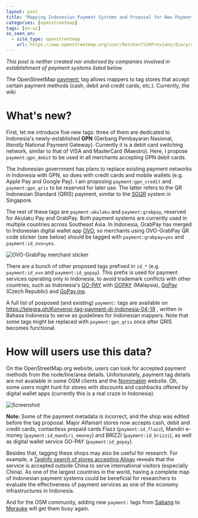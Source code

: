 ```yaml
---
layout: post
title: "Mapping Indonesian Payment Systems and Proposal for New Payment Tags"
categories: [openstreetmap]
tags: [en-us]
as_seen_on:
  - site_type: openstreetmap
    url: https://www.openstreetmap.org/user/Reinhart%20Previano/diary/48246
---
```

*This post is neither created nor endorsed by companies involved in establishment of payment systems listed below.*

The OpenStreetMap [payment:](https://wiki.openstreetmap.org/wiki/Key:payment) tag allows mappers to tag stores that accept certain payment methods (cash, debit and credit cards, etc.). Currently, the wiki

# What's new?
First, let me introduce five new tags: three of them are dedicated to Indonesia's newly-established **GPN** (Gerbang Pembayaran Nasional, *literally* National Payment Gateway). Currently it is a debit card switching network, similar to that of VISA and MasterCard (Maestro). Here, I propose `payment:gpn_debit` to be used in all merchants accepting GPN debit cards.

The Indonesian government has plans to replace existing payment networks in Indonesia with GPN, so does with credit cards and mobile wallets (e.g. Apple Pay and Google Pay). I am proposing `payment:gpn_credit` and `payment:gpn_qris` to be reserved for later use. The latter refers to the QR Indonesian Standard (QRIS) payment, similar to the [SGQR](http://www.mas.gov.sg/sgqr/index.html) system in Singapore.

The rest of these tags are `payment:akulaku` and `payment:grabpay`, reserved for Akulaku Pay and GrabPay. Both payment systems are currently used in multiple countries across Southeast Asia. In Indonesia, GrabPay has merged to Indonesian digital wallet app [OVO](https://ovo.id), so merchants using OVO-GrabPay QR code sticker (see below) should be tagged with `payment:grabpay=yes` and `payment:id_ovo=yes`.

![OVO-GrabPay merchant sticker](https://webcompat.com/uploads/2019/4/14b82196-e716-4ff7-b42c-430ed4387ca4.jpeg)

There are a bunch of other proposed tags prefixed in `id_*` (e.g. `payment:id_ovo` and `payment:id_gopay`). This prefix is used for payment services operating only in Indonesia, to avoid trademark conflicts with other countries, such as Indonesia's [GO-PAY](https://www.go-jek.com/go-pay/) with [GOPAY](https://gopay.com.my/) (Malaysia), [GoPay](https://www.gopay.com) (Czech Republic) and [GoPay.me](https://gopay.me).

A full list of posposed (and existing) `payment:` tags are available on https://telegra.ph/Konvensi-tag-payment-di-Indonesia-04-19 , written in Bahasa Indonesia to serve as guidelines for Indonesian mappers. Note that some tags might be replaced with `payment:gpn_qris` once after QRIS becomes functional.

# How will users use this data?
On the OpenStreetMap.org website, users can look for accepted payment methods from the node/line/area details. Unfortunately, payment tag details are not available in some OSM clients and the [Nomimatim](https://nominatim.openstreetmap.org) website. Oh, some users might hunt for stores with discounts and cashbacks offered by digital wallet apps (currently this is a real craze in Indonesia).

![Screenshot](https://webcompat.com/uploads/2019/4/eb2f8ed7-6d21-463f-8b7e-ff6947efc9e4.jpeg)

**Note:** Some of the payment metadata is incorrect, and the shop was edited before the tag proposal. Major Alfamart stores now accepts cash, debit and credit cards, contactless prepaid cards Flazz (`payment:id_flazz`), Mandiri e-money (`payment:id_mandiri_emoney`) and BRIZZI (`payment:id_brizzi`), as well as digital wallet service GO-PAY (`payment:id_gopay`).

Besides that, tagging these shops may also be useful for research. For example, a [TagInfo search of stores accepting Alipay](https://taginfo.openstreetmap.org/keys/payment:alipay) reveals that the service is accepted outside China to serve international visitors (especially China). As one of the largest countries in the world, having a complete map of Indonesian payment systems could be beneficial for researchers to evaluate the effectiveness of payment services as one of the economy infrastructures in Indonesia.

And for the OSM community, adding new `payment:` tags from [Sabang](https://www.openstreetmap.org/relation/9020791) to [Merauke](https://www.openstreetmap.org/node/541933847) will get them busy again.
